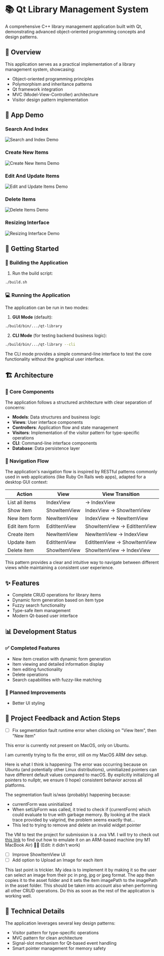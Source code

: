 # 📚 Qt Library Management System

A comprehensive C++ library management application built with Qt, demonstrating advanced object-oriented programming concepts and design patterns.

## 🎯 Overview

This application serves as a practical implementation of a library management system, showcasing:
- Object-oriented programming principles
- Polymorphism and inheritance patterns
- Qt framework integration
- MVC (Model-View-Controller) architecture
- Visitor design pattern implementation

## 🧪 App Demo

### Search And Index
![Search and Index Demo](https://github.com/edoardodepiccoli/qt-cpp-library/blob/main/demo-gifs/search%20and%20index%20demo.gif)

### Create New Items
![Create New Items Demo](https://github.com/edoardodepiccoli/qt-cpp-library/blob/main/demo-gifs/new%20and%20create%20demo.gif)

### Edit And Update Items
![Edit and Update Items Demo](https://github.com/edoardodepiccoli/qt-cpp-library/blob/main/demo-gifs/edit%20and%20update%20demo.gif)

### Delete Items
![Delete Items Demo](https://github.com/edoardodepiccoli/qt-cpp-library/blob/main/demo-gifs/delete%20demo.gif)

### Resizing Interface
![Resizing Interface Demo](https://github.com/edoardodepiccoli/qt-cpp-library/blob/main/demo-gifs/resizing%20demo.gif)

## 🚀 Getting Started

### 🔨 Building the Application

1. Run the build script:
```bash
./build.sh
```

### 💻 Running the Application

The application can be run in two modes:

1. **GUI Mode** (default):
```bash
./build/bin/.../qt-library
```

2. **CLI Mode** (for testing backend business logic):
```bash
./build/bin/.../qt-library --cli
```

The CLI mode provides a simple command-line interface to test the core functionality without the graphical user interface.

## 🏗️ Architecture

### 🧩 Core Components

The application follows a structured architecture with clear separation of concerns:

- **Models**: Data structures and business logic
- **Views**: User interface components
- **Controllers**: Application flow and state management
- **Visitors**: Implementation of the visitor pattern for type-specific operations
- **CLI**: Command-line interface components
- **Database**: Data persistence layer

### 🧭 Navigation Flow

The application's navigation flow is inspired by RESTful patterns commonly used in web applications (like Ruby On Rails web apps), adapted for a desktop GUI context:

| Action         | View         | View Transition             |
| -------------- | ------------ | --------------------------- |
| List all items | IndexView    | → IndexView                 |
| Show item      | ShowItemView | IndexView → ShowItemView    |
| New item form  | NewItemView  | IndexView → NewItemView     |
| Edit item form | EditItemView | ShowItemView → EditItemView |
| Create item    | NewItemView  | NewItemView → IndexView     |
| Update item    | EditItemView | EditItemView → ShowItemView |
| Delete item    | ShowItemView | ShowItemView → IndexView    |

This pattern provides a clear and intuitive way to navigate between different views while maintaining a consistent user experience.

## ✨ Features

- Complete CRUD operations for library items
- Dynamic form generation based on item type
- Fuzzy search functionality
- Type-safe item management
- Modern Qt-based user interface

## 📊 Development Status

### ✅ Completed Features
- New item creation with dynamic form generation
- Item viewing and detailed information display
- Item editing functionality
- Delete operations
- Search capabilities with fuzzy-like matching

### 🔄 Planned Improvements
- Better UI styling

## 🚨 Project Feedback and Action Steps

- [ ] Fix segmentation fault runtime error when clicking on "View Item", then "New Item"

This error is currently not present on MacOS, only on Ubuntu.

I am currently trying to fix the error, still on my MacOS ARM dev setup.

Here is what I think is happening:
The error was occurring because on Ubuntu (and potentially other Linux distributions), uninitialized pointers can have different default values compared to macOS. By explicitly initializing all pointers to nullptr, we ensure (I hope) consistent behavior across all platforms.

The segmentation fault is/was (probably) happening because:
- currentForm was uninitialized
- When setUpForm was called, it tried to check if (currentForm) which could evaluate to true with garbage memory. By looking at the stack trace provided by valgrind, the problem seems exactly that...
- This led to trying to remove and delete an invalid widget pointer

The VM to test the project for submission is a .ova VM. I will try to check out [this link](https://github.com/utmapp/UTM/discussions/2521) to find out how to emulate it on an ARM-based machine (my M1 MacBook Air) 🤞🏻 (Edit: it didn't work)
- [ ] Improve ShowItemView UI
- [ ] Add option to Upload an Image for each item

This last point is trickier. My idea is to implement it by making it so the user can select an image from their pc in png, jpg or jpeg format. The app then copies it to the asset folder and it sets the item imagePath to the imagePath in the asset folder. This should be taken into account also when performing all other CRUD operations. Do this as soon as the rest of the application is working well.

## 🔧 Technical Details

The application leverages several key design patterns:
- Visitor pattern for type-specific operations
- MVC pattern for clean architecture
- Signal-slot mechanism for Qt-based event handling
- Smart pointer management for memory safety
